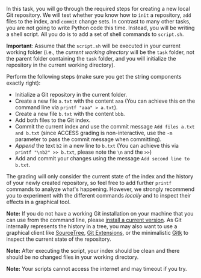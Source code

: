 In this task, you will go through the required steps for creating a new local Git repository. We will test whether you know how to `init` a repository, `add` files to the index, and `commit` change sets. In contrast to many other tasks, you are not going to write Python code this time. Instead, you will be writing a shell script. All you do is to add a set of shell commands to `script.sh`.

**Important**: Assume that the `script.sh` will be executed in your current working folder (i.e., the *current working directory* will be the `task` folder, not the parent folder containing the `task` folder, and you will initialize the repository in the current working directory).

Perform the following steps (make sure you get the string components exactly right):

* Initialize a Git repository in the current folder.
* Create a new file `a.txt` with the content `aaa` (You can achieve this on the command line via `printf "aaa" > a.txt`).
* Create a new file `b.txt` with the content `bbb`.
* Add both files to the Git index.
* Commit the current index and use the commit message `Add files a.txt and b.txt` (since ACCESS grading is non-interactive, use the `-m` parameter to pass the commit message when committing).
* *Append* the text `b2` in a new line to `b.txt` (You can achieve this via `printf "\nb2" >> b.txt`, please note the `\n` and the `>>`)
* Add and commit your changes using the message `Add second line to b.txt`.

The grading will only consider the current state of the index and the history of your newly created repository, so feel free to add further `printf` commands to analyze what's happening. However, we strongly recommend you to experiment with the different commands *locally* and to inspect their effects in a graphical tool.

**Note:** If you do not have a working Git installation on your machine that you can use from the command line, please [install a current version](https://git-scm.com/downloads). As Git internally represents the history in a tree, you may also want to use a graphical client like [SourceTree](https://www.sourcetreeapp.com/), [Git Extensions](https://gitextensions.github.io/), or the minimalistic [Gitk](https://git-scm.com/docs/gitk) to inspect the current state of the repository.

**Note:** After executing the script, your index should be clean and there should be no changed files in your working directory.

**Note:** Your scripts cannot access the internet and may timeout if you try.

